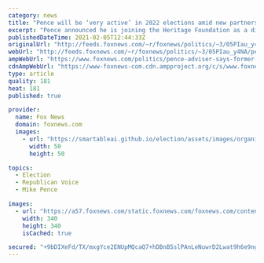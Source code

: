 ```yaml
---
category: news
title: "Pence will be ‘very active’ in 2022 elections amid new partnerships with conservative groups: ex-VP's adviser"
excerpt: "Pence announced he is joining the Heritage Foundation as a distinguished fellow and is also entering into a partnership with the conservative Young America’s Foundation."
publishedDateTime: 2021-02-05T12:44:33Z
originalUrl: "http://feeds.foxnews.com/~r/foxnews/politics/~3/05PIau_y4NA/pence-adviser-says-former-vice-president-to-be-very-active-in-2022-elections"
webUrl: "http://feeds.foxnews.com/~r/foxnews/politics/~3/05PIau_y4NA/pence-adviser-says-former-vice-president-to-be-very-active-in-2022-elections"
ampWebUrl: "https://www.foxnews.com/politics/pence-adviser-says-former-vice-president-to-be-very-active-in-2022-elections.amp"
cdnAmpWebUrl: "https://www-foxnews-com.cdn.ampproject.org/c/s/www.foxnews.com/politics/pence-adviser-says-former-vice-president-to-be-very-active-in-2022-elections.amp"
type: article
quality: 181
heat: 181
published: true

provider:
  name: Fox News
  domain: foxnews.com
  images:
    - url: "https://smartableai.github.io/election/assets/images/organizations/foxnews.com-50x50.jpg"
      width: 50
      height: 50

topics:
  - Election
  - Republican Voice
  - Mike Pence

images:
  - url: "https://a57.foxnews.com/static.foxnews.com/foxnews.com/content/uploads/2019/03/340/340/PaulSteinhauser.jpg?ve=1&tl=1"
    width: 340
    height: 340
    isCached: true

secured: "+9bDIXeFd/TX/mxgYce2ENUpMQcaQ7+hDBnB5slPAnLeNuwrD2Lwat9h6e9ngK4otSm5chV/0Tvy1BThdXbgnyaF0fBzyC6l0LI0glQKJSnqs2osWhN4XkopHRQl7EHSMK8vg6l2hC7+j8t517iE5aE/n3x2uOmRjgNNqivbcocgi9UztY4TRvSsREv8IdDBggrK63h8EtGFBxtnRV4Ar3xklurHhJrlzfo285+R3c6kN8OdsgdAwfdmzx1xBgAnF6CW6h/64zcqKAQNCcX7xnMED0eFEhZVhqtm/lR39G14P9HYT71HdYJBLExDCTWvCj7Gpu0Aiy+h/s5uOAidPHZ3pQfe2q+gRWNOhaZh0Mk=;WScwbU4ZMPjzRjhJiln22A=="
---
```


